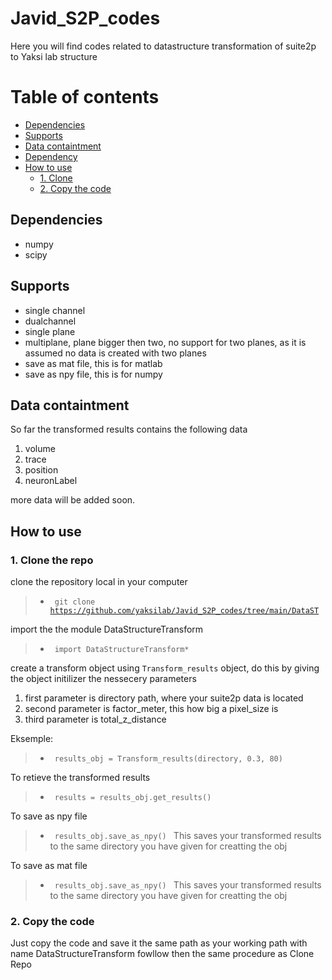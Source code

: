 

# Javid_S2P_codes
Here you will find codes related to datastructure transformation of suite2p to Yaksi lab structure 

Table of contents
=================
<!--ts-->
   * [Dependencies](#Dependencies)
   * [Supports](#Supports)
   * [Data containtment](#Data-containtment)
   * [Dependency](#dependency)
   * [How to use](#How-to-use)
     * [1. Clone](#clone)
     * [2. Copy the code](#copy)
<!--te-->


## Dependencies 
- numpy 
- scipy

## Supports
- single channel
- dualchannel 
- single plane
- multiplane, plane bigger then two, no support for two planes, as it is assumed no data is created with two planes
- save as mat file, this is for matlab
- save as npy file, this is for numpy


## Data containtment
So far the transformed results contains the following data
1. volume
2. trace
3. position
4. neuronLabel

more data will be added soon.

## How to use 

### 1. Clone the repo <a id='clone'></a>
clone the repository local in your computer

>- <code> git clone https://github.com/yaksilab/Javid_S2P_codes/tree/main/DataST </code>

import the the module DataStructureTransform

>- <code> import DataStructureTransform* </code>

create a transform object using <code>Transform_results</code> object, do this by giving the object initilizer the nessecery parameters
1. first parameter is directory path, where your suite2p data is located
2. second parameter is factor_meter, this how big a pixel_size is
3. third parameter is total_z_distance
 
Eksemple:

>- <code> results_obj = Transform_results(directory, 0.3, 80) </code>

To retieve the transformed results

>- <code> results = results_obj.get_results() </code>

To save as npy file

>- <code> results_obj.save_as_npy() </code> This saves your transformed results to the same directory you have given for creatting the obj

To save as mat file 

>- <code> results_obj.save_as_npy() </code> This saves your transformed results to the same directory you have given for creatting the obj

### 2. Copy the code<a id='copy'></a>
Just copy the code and save it the same path as your working path with name DataStructureTransform
fowllow then the same procedure as Clone Repo


  

